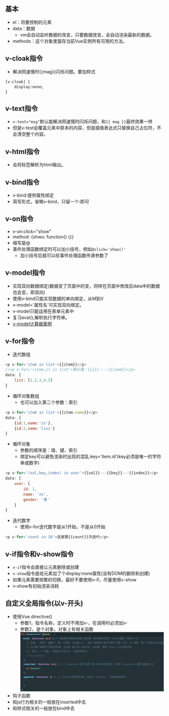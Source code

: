 ## 基本
- el：将要控制的元素
- data：数据
    + vm会自动监听数据的改变，只要数据改变，会自动渲染最新的数据。
- methods：这个对象里面存当前Vue实例所有可用的方法。
## v-cloak指令
- 解决网速慢时{{mag}}闪烁问题。要加样式
```
[v-cloak] {
    display:none;
}
```
## v-text指令
- `v-text="msg"`默认能解决网速慢时闪烁问题，和`{{ mag }}`最终效果一样
- 但是v-test会覆盖元素中原本的内容，但是插值表达式只替换自己占位符，不会清空整个内容。
## v-html指令
- 会将标签解析为html输出。
## v-bind指令
- v-bind:提供属性绑定
- 简写形式，省略v-bind，只留一个:即可
## v-on指令
- v-on:click="show"
- method: {shwo: function() {}}
- 缩写是@
- 事件处理函数绑定时可以加小括号，例如`@click='show()'`
    - 加小括号后就可以给事件处理函数传递参数了
## v-model指令
- 实现双向数据绑定(数据变了页面中的变，同样在页面中修改后data中的数据也会变，即双向)
- 使用v-bind只能实现数据的单向绑定，从M到V
- v-model='属性名'可实现双向绑定。
- v-model只能运用在表单元素中
- 复习eval(),解析执行字符串。
- [v-model计算器案例](../code/v-model计算器.html)
## v-for指令
- 迭代数组
```javascript
<p v-for='item in list'>{{item}}</p>
//<p v-for='(item,i) in list'>索引值：{{i}}----{{item}}</p>
data: {
    list: [1,2,3,4,5]
}
```
- 循环对象数组
    - 也可以加入第二个参数：索引
```javascript
<p v-for='item in list'>{{item.name}}</p>
data: {
    {id:1,name:'zs'},
    {id:2,name:'lisi'}
}
```
- 循环对象
    - 参数的顺序是：值、键、索引
    - 绑定key可以避免渲染时出现的混乱:key='item.id'(key必须是唯一的字符串或数字)
```javascript
<p v-for='(val,key,index) in user'>{{val}}---{{key}}---{{index}}</p>
data: {
    user: {
        id: 1,
        name: 'zs',
        gender: '男'
    }
}
```
- 迭代数字
    - 使用v-for迭代数字是从1开始，不是从0开始
```javascript
<p v-for='count in 10'>这是第{{count}}次迭代</p>
```
## v-if指令和v-show指令
- `v-if`指令会直接让元素删除或创建
- `v-show`指令是给元素加了个display:none属性(没有DOM的删除和创建)
- 如果元素需要频繁的切换，最好不要使用v-if，尽量使用v-show
- v-show有初始渲染消耗
## 自定义全局指令(以v-开头)
- 使用Vue.directive()
    - 参数1，指令名称，定义时不用加v-，在调用时必须加v-
    - 参数2，是个对象，对象上有相关函数
![自定义全局指令](img/自定义全局指令.png)
- 钩子函数
- 和js行为相关的一般放在inserted中去
- 和样式相关的一般放在bind中去
